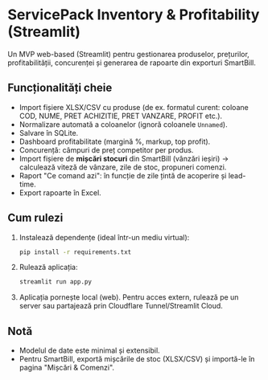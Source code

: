 # ServicePack Inventory & Profitability (Streamlit)

Un MVP web-based (Streamlit) pentru gestionarea produselor, prețurilor, profitabilității, concurenței și generarea de rapoarte din exporturi SmartBill.

## Funcționalități cheie
- Import fișiere XLSX/CSV cu produse (de ex. formatul curent: coloane COD, NUME, PRET ACHIZITIE, PRET VANZARE, PROFIT etc.).
- Normalizare automată a coloanelor (ignoră coloanele `Unnamed`).
- Salvare în SQLite.
- Dashboard profitabilitate (margină %, markup, top profit).
- Concurență: câmpuri de preț competitor per produs.
- Import fișiere de **mișcări stocuri** din SmartBill (vânzări ieșiri) -> calculează viteză de vânzare, zile de stoc, propuneri comenzi.
- Raport "Ce comand azi": în funcție de zile țintă de acoperire și lead-time.
- Export rapoarte în Excel.

## Cum rulezi
1. Instalează dependențe (ideal într-un mediu virtual):
   ```bash
   pip install -r requirements.txt
   ```
2. Rulează aplicația:
   ```bash
   streamlit run app.py
   ```
3. Aplicația pornește local (web). Pentru acces extern, rulează pe un server sau partajează prin Cloudflare Tunnel/Streamlit Cloud.

## Notă
- Modelul de date este minimal și extensibil.
- Pentru SmartBill, exportă mișcările de stoc (XLSX/CSV) și importă-le în pagina "Mișcări & Comenzi".